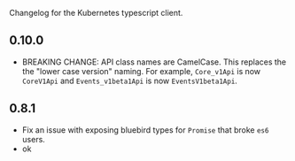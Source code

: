 Changelog for the Kubernetes typescript client.

## 0.10.0
  * BREAKING CHANGE: API class names are CamelCase. This replaces the the "lower  case version" naming. For example, `Core_v1Api` is now `CoreV1Api` and `Events_v1beta1Api` is now `EventsV1beta1Api`.

## 0.8.1
  * Fix an issue with exposing bluebird types for `Promise` that broke `es6` users.
  * ok
